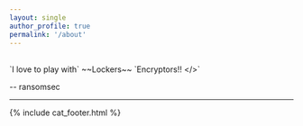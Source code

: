```yaml
---
layout: single
author_profile: true
permalink: '/about'
---
```


<br>
`I love to play with` ~~Lockers~~ `Encryptors!! &lt;/&gt;`

-- ransomsec
<br>

---
{% include cat_footer.html %}
